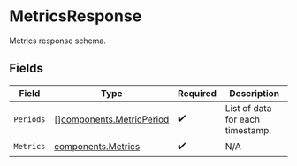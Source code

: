 # MetricsResponse

Metrics response schema.


## Fields

| Field                                                                | Type                                                                 | Required                                                             | Description                                                          |
| -------------------------------------------------------------------- | -------------------------------------------------------------------- | -------------------------------------------------------------------- | -------------------------------------------------------------------- |
| `Periods`                                                            | [][components.MetricPeriod](../../models/components/metricperiod.md) | :heavy_check_mark:                                                   | List of data for each timestamp.                                     |
| `Metrics`                                                            | [components.Metrics](../../models/components/metrics.md)             | :heavy_check_mark:                                                   | N/A                                                                  |